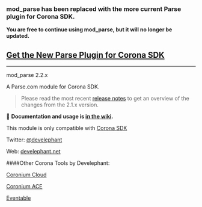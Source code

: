 ### mod_parse has been replaced with the more current Parse plugin for Corona SDK.

__You are free to continue using mod_parse, but it will no longer be updated.__

## [Get the New Parse Plugin for Corona SDK](http://parse.develephant.com)

---

mod_parse 2.2.x

A Parse.com module for Corona SDK.

> Please read the most recent [release notes](https://github.com/develephant/mod_parse/wiki/Release-Notes:-2.2.x) to get an overview of the changes from the 2.1.x version.

:page_facing_up: **Documentation and usage is [in the wiki](https://github.com/develephant/mod_parse/wiki).**

This module is only compatible with [Corona SDK](http://www.coronalabs.com)

Twitter: [@develephant](http://twitter.com/develephant)

Web: [develephant.net](http://develephant.net)

####Other Corona Tools by Develephant:

[Coronium Cloud](http://coronium.io)

[Coronium ACE](http://coronium-ace.readthedocs.org)

[Eventable](https://github.com/develephant/Eventable)
